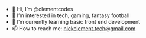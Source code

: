 - 👋 Hi, I’m @clementcodes
- 👀 I’m interested in tech, gaming, fantasy football
- 🌱 I’m currently learning basic front end development
- 📫 How to reach me: nickclement.tech@gmail.com

<!---
nicholasclement/nicholasclement is a ✨ special ✨ repository because its `README.md` (this file) appears on your GitHub profile.
You can click the Preview link to take a look at your changes.
--->
